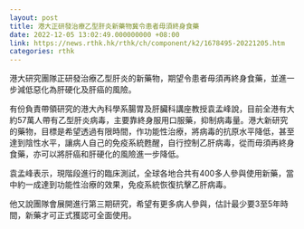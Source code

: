 ```yaml
---
layout: post
title: 港大正研發治療乙型肝炎新藥物冀令患者毋須終身食藥
date: 2022-12-05 13:02:49.000000000 +08:00
link: https://news.rthk.hk/rthk/ch/component/k2/1678495-20221205.htm
categories: rthk
---
```


港大研究團隊正研發治療乙型肝炎的新藥物，期望令患者毋須再終身食藥，並進一步減低惡化為肝硬化及肝癌的風險。

有份負責帶領研究的港大內科學系腸胃及肝臟科講座教授袁孟峰說，目前全港有大約57萬人帶有乙型肝炎病毒，主要靠終身服用口服藥，抑制病毒量。港大新研究的藥物，目標是希望透過有限時間，作功能性治療，將病毒的抗原水平降低，甚至達到陰性水平，讓病人自己的免疫系統甦醒，自行控制乙肝病毒，從而毋須再終身食藥，亦可以將肝癌和肝硬化的風險進一步降低。

袁孟峰表示，現階段進行的臨床測試，全球各地合共有400多人參與使用新藥，當中約一成達到功能性治療的效果，免疫系統恢復抗擊乙肝病毒。　　

他又說團隊會展開進行第三期研究，希望有更多病人參與，估計最少要3至5年時間，新藥才可正式獲認可全面使用。

